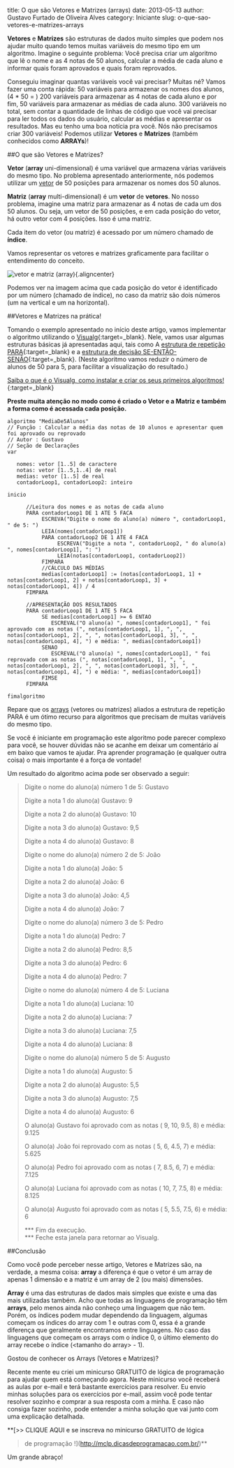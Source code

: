 title: O que são Vetores e Matrizes (arrays)
date: 2013-05-13
author: Gustavo Furtado de Oliveira Alves
category: Iniciante
slug: o-que-sao-vetores-e-matrizes-arrays

**Vetores** e **Matrizes** são estruturas de dados muito simples que
podem nos ajudar muito quando temos muitas variáveis do mesmo tipo em um
algoritmo. Imagine o seguinte problema: Você precisa criar um algoritmo
que lê o nome e as 4 notas de 50 alunos, calcular a média de cada aluno
e informar quais foram aprovados e quais foram reprovados.

Conseguiu imaginar quantas variáveis você vai precisar? Muitas né?
Vamos fazer uma conta rápida: 50 variáveis para armazenar os nomes dos alunos,
(4 \* 50 = ) 200 variáveis para armazenar as 4 notas de cada aluno e por fim,
50 variáveis para armazenar as médias de cada aluno. 300 variáveis no
total, sem contar a quantidade de linhas de código que você vai precisar
para ler todos os dados do usuário, calcular as médias e apresentar os
resultados. Mas eu tenho uma boa notícia pra você. Nós não precisamos
criar 300 variáveis! Podemos utilizar **Vetores** e **Matrizes** (também
conhecidos como **ARRAYs**)!

##O que são Vetores e Matrizes?

**Vetor** (**array** uni-dimensional) é uma variável que armazena várias
variáveis do mesmo tipo. No problema apresentado anteriormente, nós
podemos utilizar um <span
style="text-decoration: underline;">vetor</span> de 50 posições para
armazenar os nomes dos 50 alunos.

**Matriz** (**array** multi-dimensional) é um **vetor** de **vetores**.
No nosso problema, imagine uma matriz para armazenar as 4 notas de cada
um dos 50 alunos. Ou seja, um vetor de 50 posições, e em cada posição do
vetor, há outro vetor com 4 posições. Isso é uma matriz.

Cada item do vetor (ou matriz) é acessado por um número chamado de
**índice**.

Vamos representar os vetores e matrizes graficamente para facilitar o
entendimento do conceito.

![vetor e matriz
(array)](/images/o-que-sao-vetores-e-matrizes-arrays/vetor-e-matriz.png){.aligncenter}

Podemos ver na imagem acima que cada posição do vetor é identificado por
um número (chamado de índice), no caso da matriz são dois números (um na
vertical e um na horizontal).

##Vetores e Matrizes na prática!

Tomando o exemplo apresentado no início deste artigo, vamos implementar
o algoritmo utilizando o
[Visualg](http://www.dicasdeprogramacao.com.br/linguagem-de-programacao-para-iniciantes/ "Quer aprender programação? Saiba qual a melhor linguagem!"){:target=\_blank}.
Nele, vamos usar algumas estruturas básicas já apresentadas aqui, tais
como A [estrutura de repetição
PARA](http://www.dicasdeprogramacao.com.br/estrutura-de-repeticao-para/ "Estrutura de repetição PARA"){:target=\_blank}
e a [estrutura de decisão
SE-ENTÃO-SENÃO](http://www.dicasdeprogramacao.com.br/estrutura-de-decisao-se-entao-senao/ "Estrutura de decisão SE-ENTÃO-SENÃO"){:target=\_blank}.
(Neste algoritmo vamos reduzir o número de alunos de 50 para 5, para
facilitar a visualização do resultado.)

[Saiba o que é o Visualg, como instalar e criar os seus primeiros
algoritmos!](http://www.dicasdeprogramacao.com.br/linguagem-de-programacao-para-iniciantes/ "Quer aprender programação? Saiba qual a melhor linguagem!"){:target=\_blank}

**Preste muita atenção no modo como é criado o Vetor e a Matriz e também
a forma como é acessada cada posição.**

```
algoritmo "MediaDe5Alunos"
// Função : Calcular a média das notas de 10 alunos e apresentar quem foi aprovado ou reprovado
// Autor : Gustavo
// Seção de Declarações
var

   nomes: vetor [1..5] de caractere
   notas: vetor [1..5,1..4] de real
   medias: vetor [1..5] de real
   contadorLoop1, contadorLoop2: inteiro

inicio

      //Leitura dos nomes e as notas de cada aluno
      PARA contadorLoop1 DE 1 ATE 5 FACA
           ESCREVA("Digite o nome do aluno(a) número ", contadorLoop1, " de 5: ")
           LEIA(nomes[contadorLoop1])
           PARA contadorLoop2 DE 1 ATE 4 FACA
                ESCREVA("Digite a nota ", contadorLoop2, " do aluno(a) ", nomes[contadorLoop1], ": ")
                LEIA(notas[contadorLoop1, contadorLoop2])
           FIMPARA
           //CÁLCULO DAS MÉDIAS
           medias[contadorLoop1] := (notas[contadorLoop1, 1] + notas[contadorLoop1, 2] + notas[contadorLoop1, 3] + notas[contadorLoop1, 4]) / 4
      FIMPARA

      //APRESENTAÇÃO DOS RESULTADOS
      PARA contadorLoop1 DE 1 ATE 5 FACA
           SE medias[contadorLoop1] >= 6 ENTAO
              ESCREVAL("O aluno(a) ", nomes[contadorLoop1], " foi aprovado com as notas (", notas[contadorLoop1, 1], ", ", notas[contadorLoop1, 2], ", ", notas[contadorLoop1, 3], ", ", notas[contadorLoop1, 4], ") e média: ", medias[contadorLoop1])
           SENAO
              ESCREVAL("O aluno(a) ", nomes[contadorLoop1], " foi reprovado com as notas (", notas[contadorLoop1, 1], ", ", notas[contadorLoop1, 2], ", ", notas[contadorLoop1, 3], ", ", notas[contadorLoop1, 4], ") e média: ", medias[contadorLoop1])
           FIMSE
      FIMPARA

fimalgoritmo
```

Repare que os <span style="text-decoration: underline;">arrays</span>
(vetores ou matrizes) aliados a estrutura de repetição PARA é um ótimo
recurso para algoritmos que precisam de muitas variáveis do mesmo tipo.

Se você é iniciante em programação este algoritmo pode parecer complexo
para você, se houver dúvidas não se acanhe em deixar um comentário aí em
baixo que vamos te ajudar. Pra aprender programação (e qualquer outra
coisa) o mais importante é a força de vontade!

Um resultado do algoritmo acima pode ser observado a seguir:

> Digite o nome do aluno(a) número 1 de 5: Gustavo
>
> Digite a nota 1 do aluno(a) Gustavo: 9
>
> Digite a nota 2 do aluno(a) Gustavo: 10
>
> Digite a nota 3 do aluno(a) Gustavo: 9,5
>
> Digite a nota 4 do aluno(a) Gustavo: 8
>
> Digite o nome do aluno(a) número 2 de 5: João
>
> Digite a nota 1 do aluno(a) João: 5
>
> Digite a nota 2 do aluno(a) João: 6
>
> Digite a nota 3 do aluno(a) João: 4,5
>
> Digite a nota 4 do aluno(a) João: 7
>
> Digite o nome do aluno(a) número 3 de 5: Pedro
>
> Digite a nota 1 do aluno(a) Pedro: 7
>
> Digite a nota 2 do aluno(a) Pedro: 8,5
>
> Digite a nota 3 do aluno(a) Pedro: 6
>
> Digite a nota 4 do aluno(a) Pedro: 7
>
> Digite o nome do aluno(a) número 4 de 5: Luciana
>
> Digite a nota 1 do aluno(a) Luciana: 10
>
> Digite a nota 2 do aluno(a) Luciana: 7
>
> Digite a nota 3 do aluno(a) Luciana: 7,5
>
> Digite a nota 4 do aluno(a) Luciana: 8
>
> Digite o nome do aluno(a) número 5 de 5: Augusto
>
> Digite a nota 1 do aluno(a) Augusto: 5
>
> Digite a nota 2 do aluno(a) Augusto: 5,5
>
> Digite a nota 3 do aluno(a) Augusto: 7,5
>
> Digite a nota 4 do aluno(a) Augusto: 6
>
> O aluno(a) Gustavo foi aprovado com as notas ( 9, 10, 9.5, 8) e média:
> 9.125
>
> O aluno(a) João foi reprovado com as notas ( 5, 6, 4.5, 7) e média:
> 5.625
>
> O aluno(a) Pedro foi aprovado com as notas ( 7, 8.5, 6, 7) e média:
> 7.125
>
> O aluno(a) Luciana foi aprovado com as notas ( 10, 7, 7.5, 8) e média:
> 8.125
>
> O aluno(a) Augusto foi aprovado com as notas ( 5, 5.5, 7.5, 6) e
> média: 6
>
> \*\*\* Fim da execução.\
> \*\*\* Feche esta janela para retornar ao Visualg.

##Conclusão

Como você pode perceber nesse artigo, Vetores e Matrizes são, na
verdade, a mesma coisa: **array** a diferença é que o vetor é um array
de apenas 1 dimensão e a matriz é um array de 2 (ou mais) dimensões.

**Array** é uma das estruturas de dados mais simples que existe e uma
das mais utilizadas também. Acho que todas as linguagens de programação
têm **arrays**, pelo menos ainda não conheço uma linguagem que não tem.
Porém, os índices podem mudar dependendo da linguagem, algumas começam
os índices do array com 1 e outras com 0, essa é a grande diferença que
geralmente encontramos entre linguagens. No caso das linguagens que
começam os arrays com o índice 0, o último elemento do array recebe o
índice (&lt;tamanho do array&gt; - 1).

Gostou de conhecer os Arrays (Vetores e Matrizes)?

Recente mente eu criei um minicurso GRATUITO de lógica de programação
para ajudar quem está começando agora. Neste minicurso você receberá as
aulas por e-mail e terá bastante exercícios para resolver. Eu envio
minhas soluções para os exercícios por e-mail, assim você pode tentar
resolver sozinho e comprar a sua resposta com a minha. E caso não
consiga fazer sozinho, pode entender a minha solução que vai junto com
uma explicação detalhada.

**[&gt;&gt; CLIQUE AQUI e se inscreva no minicurso GRATUITO de lógica
> de programação !](http://mclp.dicasdeprogramacao.com.br/)**

Um grande abraço!
